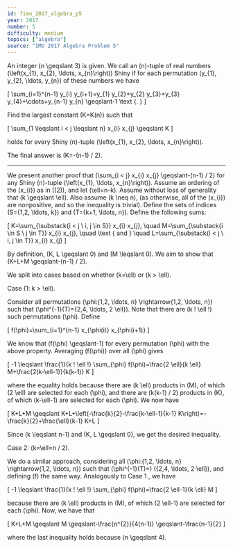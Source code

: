 ```yaml
---
id: fimo_2017_algebra_p5
year: 2017
number: 5
difficulty: medium
topics: ["algebra"]
source: "IMO 2017 Algebra Problem 5"
---
```


An integer \(n \geqslant 3\) is given. We call an \(n\)-tuple of real numbers \(\left(x_{1}, x_{2}, \ldots, x_{n}\right)\) Shiny if for each permutation \(y_{1}, y_{2}, \ldots, y_{n}\) of these numbers we have

\[
\sum_{i=1}^{n-1} y_{i} y_{i+1}=y_{1} y_{2}+y_{2} y_{3}+y_{3} y_{4}+\cdots+y_{n-1} y_{n} \geqslant-1 \text {. }
\]

Find the largest constant \(K=K(n)\) such that

\[
\sum_{1 \leqslant i < j \leqslant n} x_{i} x_{j} \geqslant K
\]

holds for every Shiny \(n\)-tuple \(\left(x_{1}, x_{2}, \ldots, x_{n}\right)\).

The final answer is \(K=-(n-1) / 2\).

---
We present another proof that \(\sum_{i < j} x_{i} x_{j} \geqslant-(n-1) / 2\) for any Shiny \(n\)-tuple \(\left(x_{1}, \ldots, x_{n}\right)\). Assume an ordering of the \(x_{i}\) as in \((2)\), and let \(\ell=n-k\). Assume without loss of generality that \(k \geqslant \ell\). Also assume \(k \neq n\), (as otherwise, all of the \(x_{i}\) are nonpositive, and so the inequality is trivial). Define the sets of indices \(S=\{1,2, \ldots, k\}\) and \(T=\{k+1, \ldots, n\}\). Define the following sums:

\[
K=\sum_{\substack{i < j \\ i, j \in S}} x_{i} x_{j}, \quad M=\sum_{\substack{i \in S \\ j \in T}} x_{i} x_{j}, \quad \text { and } \quad L=\sum_{\substack{i < j \\ i, j \in T}} x_{i} x_{j}
\]

By definition, \(K, L \geqslant 0\) and \(M \leqslant 0\). We aim to show that \(K+L+M \geqslant-(n-1) / 2\).

We split into cases based on whether \(k=\ell\) or \(k > \ell\).

Case \(1: k > \ell\).

Consider all permutations \(\phi:\{1,2, \ldots, n\} \rightarrow\{1,2, \ldots, n\}\) such that \(\phi^{-1}(T)=\{2,4, \ldots, 2 \ell\}\). Note that there are \(k ! \ell !\) such permutations \(\phi\). Define

\[
f(\phi)=\sum_{i=1}^{n-1} x_{\phi(i)} x_{\phi(i+1)}
\]

We know that \(f(\phi) \geqslant-1\) for every permutation \(\phi\) with the above property. Averaging \(f(\phi)\) over all \(\phi\) gives

\[
-1 \leqslant \frac{1}{k ! \ell !} \sum_{\phi} f(\phi)=\frac{2 \ell}{k \ell} M+\frac{2(k-\ell-1)}{k(k-1)} K
\]

where the equality holds because there are \(k \ell\) products in \(M\), of which \(2 \ell\) are selected for each \(\phi\), and there are \(k(k-1) / 2\) products in \(K\), of which \(k-\ell-1\) are selected for each \(\phi\). We now have

\[
K+L+M \geqslant K+L+\left(-\frac{k}{2}-\frac{k-\ell-1}{k-1} K\right)=-\frac{k}{2}+\frac{\ell}{k-1} K+L
\]

Since \(k \leqslant n-1\) and \(K, L \geqslant 0\), we get the desired inequality.

Case 2: \(k=\ell=n / 2\).

We do a similar approach, considering all \(\phi:\{1,2, \ldots, n\} \rightarrow\{1,2, \ldots, n\}\) such that \(\phi^{-1}(T)=\) \(\{2,4, \ldots, 2 \ell\}\), and defining \(f\) the same way. Analogously to Case 1 , we have

\[
-1 \leqslant \frac{1}{k ! \ell !} \sum_{\phi} f(\phi)=\frac{2 \ell-1}{k \ell} M
\]

because there are \(k \ell\) products in \(M\), of which \(2 \ell-1\) are selected for each \(\phi\). Now, we have that

\[
K+L+M \geqslant M \geqslant-\frac{n^{2}}{4(n-1)} \geqslant-\frac{n-1}{2}
\]

where the last inequality holds because \(n \geqslant 4\).
